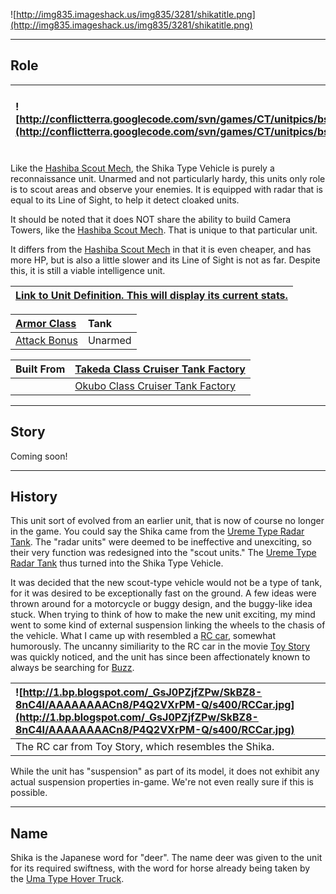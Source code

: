![http://img835.imageshack.us/img835/3281/shikatitle.png](http://img835.imageshack.us/img835/3281/shikatitle.png)


---


## Role ##

|![http://conflictterra.googlecode.com/svn/games/CT/unitpics/bscoutvehicle.png](http://conflictterra.googlecode.com/svn/games/CT/unitpics/bscoutvehicle.png)|Quick, cheap, unarmed reconnaissance vehicle.  Radar equipped.|
|:----------------------------------------------------------------------------------------------------------------------------------------------------------|:-------------------------------------------------------------|

Like the [Hashiba Scout Mech](http://code.google.com/p/conflictterra/wiki/NKGHashibaScoutMech), the Shika Type Vehicle is purely a reconnaissance unit.  Unarmed and not particularly hardy, this units only role is to scout areas and observe your enemies.  It is equipped with radar that is equal to its Line of Sight, to help it detect cloaked units.

It should be noted that it does NOT share the ability to build Camera Towers, like the [Hashiba Scout Mech](http://code.google.com/p/conflictterra/wiki/NKGHashibaScoutMech).  That is unique to that particular unit.

It differs from the [Hashiba Scout Mech](http://code.google.com/p/conflictterra/wiki/NKGHashibaScoutMech) in that it is even cheaper, and has more HP, but is also a little slower and its Line of Sight is not as far.  Despite this, it is still a viable intelligence unit.

|[Link to Unit Definition.  This will display its current stats.](http://code.google.com/p/conflictterra/source/browse/games/CT/units/bscoutvehicle.lua)|
|:------------------------------------------------------------------------------------------------------------------------------------------------------|

|[Armor Class](http://code.google.com/p/conflictterra/wiki/ArmorSystem)|Tank|
|:---------------------------------------------------------------------|:---|
|[Attack Bonus](http://code.google.com/p/conflictterra/wiki/ArmorSystem)|Unarmed|

|Built From|[Takeda Class Cruiser Tank Factory](http://code.google.com/p/conflictterra/wiki/NKGTakedaClassCruiser)|
|:---------|:-----------------------------------------------------------------------------------------------------|
|  |[Okubo Class Cruiser Tank Factory](http://code.google.com/p/conflictterra/wiki/NKGOkuboClassCruiser)|


---


## Story ##
Coming soon!


---


## History ##
This unit sort of evolved from an earlier unit, that is now of course no longer in the game.  You could say the Shika came from the [Ureme Type Radar Tank](http://code.google.com/p/conflictterra/wiki/NKGUremeTypeRadarTank).  The "radar units" were deemed to be ineffective and unexciting, so their very function was redesigned into the "scout units."  The [Ureme Type Radar Tank](http://code.google.com/p/conflictterra/wiki/NKGUremeTypeRadarTank) thus turned into the Shika Type Vehicle.

It was decided that the new scout-type vehicle would not be a type of tank, for it was desired to be exceptionally fast on the ground.  A few ideas were thrown around for a motorcycle or buggy design, and the buggy-like idea stuck.  When trying to think of how to make the new unit exciting, my mind went to some kind of external suspension linking the wheels to the chasis of the vehicle.  What I came up with resembled a [RC car](http://en.wikipedia.org/wiki/RC_car), somewhat humorously.  The uncanny similiarity to the RC car in the movie [Toy Story](http://en.wikipedia.org/wiki/Toy_story) was quickly noticed, and the unit has since been affectionately known to always be searching for [Buzz](http://en.wikipedia.org/wiki/Buzz_Lightyear).

|![http://1.bp.blogspot.com/_GsJ0PZjfZPw/SkBZ8-8nC4I/AAAAAAAACn8/P4Q2VXrPM-Q/s400/RCCar.jpg](http://1.bp.blogspot.com/_GsJ0PZjfZPw/SkBZ8-8nC4I/AAAAAAAACn8/P4Q2VXrPM-Q/s400/RCCar.jpg)|
|:------------------------------------------------------------------------------------------------------------------------------------------------------------------------------------|
|The RC car from Toy Story, which resembles the Shika.|

While the unit has "suspension" as part of its model, it does not exhibit any actual suspension properties in-game.  We're not even really sure if this is possible.


---


## Name ##
Shika is the Japanese word for "deer".  The name deer was given to the unit for its required swiftness, with the word for horse already being taken by the [Uma Type Hover Truck](http://code.google.com/p/conflictterra/wiki/NKGUmaTypeHoverTruck).
